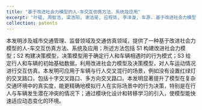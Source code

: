 ```yaml
---
title: "基于改进社会力模型的人-车交互仿真方法、系统及应用"
excerpt: "叶韫, 周智浩, 梁浩阳, 谢洁旻, 应程铄, 李泽漩, 车源. 基于改进社会力模型的人-车交互仿真方法、系统及应用. 申请号：2024119320397. 申请日：2024.12.26"
collection: patents
---
```

本发明涉及城市交通管理、监督领域及交通仿真领域，提供了一种基于改进社会力模型的人-车交互仿真方法、系统及应用；所述方法包括 S1 构建改进社会力模型；S2 构建决策模型，决策模型用于确定行人和车辆相遇时的行为模式；S3 给定行人和车辆的初始基础数据，利用改进社会力模型及决策模型，对人车运动情况进行交互仿真。本发明可应用于车辆与行人交叉混行的场景，例如没有设置红绿灯的交叉路口，包括十字交叉路口、多方向交叉路口。本发明显著提升了模型在复杂交通环境中的真实度，能更精确地模拟行人在实际场景中的行为决策，特别是在行人与车辆发生潜在冲突的情况下；通过模块化设计和转移学习的引入，使模型能快速适应动态变化的环境。
